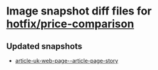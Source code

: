 # Image snapshot diff files for [hotfix/price-comparison](https://github.com/brightsitesconsulting/indy-pwamp/pull/1813)

## Updated snapshots
- [article-uk-web-page--article-page-story](./article-uk-web-page--article-page-story)

